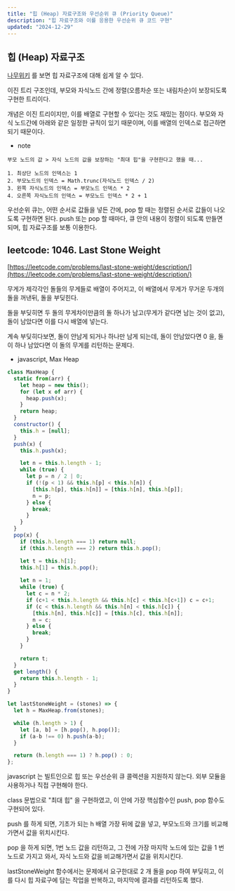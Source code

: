 ```yaml
---
title: "힙 (Heap) 자료구조와 우선순위 큐 (Priority Queue)"
description: "힙 자료구조와 이를 응용한 우선순위 큐 코드 구현"
updated: "2024-12-29"
---
```


## 힙 (Heap) 자료구조

[나무위키](https://namu.wiki/w/%ED%9E%99%20%ED%8A%B8%EB%A6%AC) 를 보면 힙 자료구조에 대해 쉽게 알 수 있다.

이진 트리 구조인데, 부모와 자식노드 간에 정렬(오름차순 또는 내림차순)이 보장되도록 구현한 트리이다.

개념은 이진 트리이지만, 이를 배열로 구현할 수 있다는 것도 재밌는 점이다. 부모와 자식 노드간에 아래와 같은 일정한 규칙이 있기 때문이며, 이를 배열의 인덱스로 접근하면 되기 때문이다.

- note
```pseudo
부모 노드의 값 > 자식 노드의 값을 보장하는 "최대 힙"을 구현한다고 했을 때...

1. 최상단 노드의 인덱스는 1
2. 부모노드의 인덱스 = Math.trunc(자식노드 인덱스 / 2)
3. 왼쪽 자식노드의 인덱스 = 부모노드 인덱스 * 2
4. 오른쪽 자식노드의 인덱스 = 부모노드 인덱스 * 2 + 1
```

우선순위 큐는, 어떤 순서로 값들을 넣든 간에, pop 할 때는 정렬된 순서로 값들이 나오도록 구현하면 된다. push 또는 pop 할 때마다, 큐 안의 내용이 정렬이 되도록 만들면 되며, 힙 자료구조를 보통 이용한다.

## leetcode: 1046. Last Stone Weight

[https://leetcode.com/problems/last-stone-weight/description/](https://leetcode.com/problems/last-stone-weight/description/)

무게가 제각각인 돌들의 무게들로 배열이 주어지고, 이 배열에서 무게가 무거운 두개의 돌을 꺼낸뒤, 돌을 부딪힌다.

돌을 부딪히면 두 돌의 무게차이만큼의 돌 하나가 남고(무게가 같다면 남는 것이 없고), 돌이 남았다면 이를 다시 배열에 넣는다.

계속 부딪히다보면, 돌이 안남게 되거나 하나만 남게 되는데, 돌이 안남았다면 0 을, 돌이 하나 남았다면 이 돌의 무게를 리턴하는 문제다.

- javascript, Max Heap
```js
class MaxHeap {
  static from(arr) {
    let heap = new this();
    for (let x of arr) {
      heap.push(x);
    }
    return heap;
  }
  constructor() {
    this.h = [null];
  }
  push(x) {
    this.h.push(x);

    let n = this.h.length - 1;
    while (true) {
      let p = n / 2 | 0;
      if (!(p < 1) && this.h[p] < this.h[n]) {
        [this.h[p], this.h[n]] = [this.h[n], this.h[p]];
        n = p;
      } else {
        break;
      }
    }
  }
  pop(x) {
    if (this.h.length === 1) return null;
    if (this.h.length === 2) return this.h.pop();

    let t = this.h[1];
    this.h[1] = this.h.pop();
    
    let n = 1;
    while (true) {
      let c = n * 2;
      if (c+1 < this.h.length && this.h[c] < this.h[c+1]) c = c+1;
      if (c < this.h.length && this.h[n] < this.h[c]) {
        [this.h[n], this.h[c]] = [this.h[c], this.h[n]];
        n = c;
      } else {
        break;
      }
    }

    return t;
  }
  get length() {
    return this.h.length - 1;
  }
}

let lastStoneWeight = (stones) => {
  let h = MaxHeap.from(stones);

  while (h.length > 1) {
    let [a, b] = [h.pop(), h.pop()];
    if (a-b !== 0) h.push(a-b);
  }

  return (h.length === 1) ? h.pop() : 0;
};
```

javascript 는 빌트인으로 힙 또는 우선순위 큐 콜렉션을 지원하지 않는다. 외부 모듈을 사용하거나 직접 구현해야 한다.

class 문법으로 "최대 힙" 을 구현하였고, 이 안에 가장 핵심함수인 push, pop 함수도 구현되어 있다.

push 를 하게 되면, 기초가 되는 h 배열 가장 뒤에 값을 넣고, 부모노드와 크기를 비교해가면서 값을 위치시킨다.

pop 을 하게 되면, 1번 노드 값을 리턴하고, 그 전에 가장 마지막 노드에 있는 값을 1 번 노드로 가지고 와서, 자식 노드와 값을 비교해가면서 값을 위치시킨다.

lastStoneWeight 함수에서는 문제에서 요구한대로 2 개 돌을 pop 하여 부딪히고, 이를 다시 힙 자료구에 담는 작업을 반복하고, 마지막에 결과를 리턴하도록 했다.